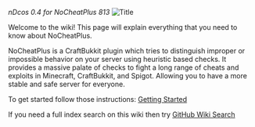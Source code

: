 _nDcos 0.4 for NoCheatPlus 813_
![Title](https://raw.githubusercontent.com/asofold/NCPDocs/master/wiki/resources/sNCPBanner.gif)

Welcome to the wiki! This page will explain everything that you need to know about NoCheatPlus.

NoCheatPlus is a CraftBukkit plugin which tries to distinguish improper or impossible behavior on your server using heuristic based checks. It provides a massive palate of checks to fight a long range of cheats and exploits in Minecraft, CraftBukkit, and Spigot.
Allowing you to have a more stable and safe server for everyone.

To get started follow those instructions: [Getting Started](Getting-Started)

If you need a full index search on this wiki then try [GitHub Wiki Search]

[Github Wiki Search]: https://github.com/linyows/github-wiki-search 
